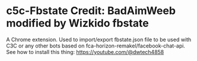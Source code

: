 # c5c-Fbstate Credit: BadAimWeeb modified by Wizkido fbstate

A Chrome extension. Used to import/export fbstate.json file to be used with C3C or any other bots based on fca-horizon-remakel/facebook-chat-api.  See how to install this thing: https://youtube.com/@dwtech4858
